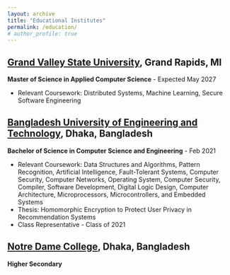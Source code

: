 ```yaml
---
layout: archive
title: "Educational Institutes"
permalink: /education/
# author_profile: true
---
```



## <a href="https://www.gvsu.edu/" target="_blank" rel="noopener noreferrer">Grand Valley State University</a>, Grand Rapids, MI
**Master of Science in Applied Computer Science** - Expected May 2027
- Relevant Coursework: Distributed Systems, Machine Learning, Secure Software Engineering

## <a href="https://www.buet.ac.bd/web/" target="_blank" rel="noopener noreferrer">Bangladesh University of Engineering and Technology</a>, Dhaka, Bangladesh
**Bachelor of Science in Computer Science and Engineering** - Feb 2021
- Relevant Coursework: Data Structures and Algorithms, Pattern Recognition, Artificial Intelligence, Fault-Tolerant Systems, Computer Security, Computer Networks, Operating System, Computer Security, Compiler, Software Development, Digital Logic Design, Computer Architecture, Microprocessors, Microcontrollers, and Embedded Systems
- Thesis: Homomorphic Encryption to Protect User Privacy in Recommendation Systems
- Class Representative - Class of 2021

## <a href="https://www.ndc.edu.bd/" target="_blank" rel="noopener noreferrer">Notre Dame College</a>, Dhaka, Bangladesh
**Higher Secondary**